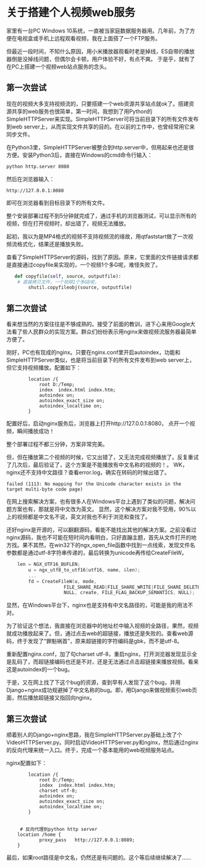 # 关于搭建个人视频web服务

家里有一台PC Windows 10系统，一直被当家庭数据服务器用。几年前，为了方便在电视盒或手机上远程观看视频，我在上面搭了一个FTP服务。

但最近一段时间，不知什么原因，用小米播放器观看时老是掉线，ES自带的播放器倒是没掉线问题，但偶尔会卡顿，用户体验不好，有点不爽。
于是乎，就有了在PC上搭建一个视频web站点服务的念头。

## 第一次尝试

现在的视频大多支持视频流的，只要搭建一个web资源共享站点就ok了。搭建资源共享的web服务也很简单，第一时间，我想到了用Python的SimpleHTTPServer来实现。SimpleHTTPServer可将当前目录下的所有文件发布到web server上，从而实现文件共享的目的。在以前的工作中，也曾经常用它来同步文件。

在Python3里，SimpleHTTPServer被整合到http.server中，但用起来也还是很方便。安装Python3后，直接在Windows的cmd命令行输入：

```bash
python http.server 8080
```
然后在浏览器输入：
```
http://127.0.0.1:8080
```
即可在浏览器看到目标目录下的所有文件。

整个安装部署过程不到5分钟就完成了，通过手机的浏览器测试，可以显示所有的视频，但在打开视频时，却出错了，视频无法播放。

起初，我以为是MP4格式的视频不支持视频流的缘故，用qtfaststart做了一次视频流格式化，结果还是播放失败。

查看了SimpleHTTPServer的源码，找到了原因。原来，它里面的文件链接请求都是直接通过copyfile来实现的，一个视频1个多G呢，难怪失败了。
```python
   def copyfile(self, source, outputfile):
	# 直接拷贝文件，一个视频1个多GB呢，
        shutil.copyfileobj(source, outputfile)
```

## 第二次尝试

看来想当然的方案往往是不够成熟的。接受了前面的教训，进下心来用Google大法看了些人民群众的实现方案。群众们纷纷表示用nginx来做视频流服务器最简单方便了。

刚好，PC也有现成的nginx。只要在nginx.conf里开启autoindex，功能和SimpleHTTPServer类似，也是将当前目录下的所有文件发布到web server上，但它支持视频播放。配置如下：
```nginx
        location /{
            root D:/Temp;
            index  index.html index.htm;
            autoindex on;
            autoindex_exact_size on;
            autoindex_localtime on;
        }
```
配置好后，启动nginx服务后，浏览器上打开http://127.0.0.1:8080， 点开一个视频，瞬间播放成功！

整个部署过程不都三分钟，方案非常完美。


但，但在播放第二个视频的时候，它又出错了，又无法完成视频播放了。反复重试了几次后，最后验证了，这个方案是不能播放有中文名称的视频的！。
WK，nginx还不支持中文路径？查看error.log，确实在转码的时候出错了。
```
failed (1113: No mapping for the Unicode character exists in the target multi-byte code page)
```

在网上搜索解决方案，也有很多人在Windows平台上遇到了类似的问题，解决问题方案也有，那就是将中文改为英文。
显然，这个解决方案对我不受用，90%以上的视频都是中文名不说，英文对我也不利于浏览和查找了。

还好nginx是开源的，可以翻翻源码，看能不能找出其他的解决方案。之前没看过nginx源码，我也不可能在短时间内看明白，只好直蹦主题，首先从文件打开的地方找。果不其然，在win32下的ngx_open_file函数中找到一点线索，发现文件名参数都是通过utf-8字符串传递的，最后转换为unicode再传给CreateFileW。
```c
	len = NGX_UTF16_BUFLEN;
    	u = ngx_utf8_to_utf16(utf16, name, &len);
    	...
    	fd = CreateFileW(u, mode,
                     FILE_SHARE_READ|FILE_SHARE_WRITE|FILE_SHARE_DELETE,
                     NULL, create, FILE_FLAG_BACKUP_SEMANTICS, NULL);
```
显然，在Windows平台下，nginx也是支持有中文名路径的，可能是我的用法不对。

为了验证这个想法，我直接在浏览器中的地址栏中输入视频的全路径，果然，视频就成功播放起来了。但，通过点击web的超链接，播放还是失败的。查看web源码，终于发现了“罪魁祸首”，原来超链接的字符编码是gbk，而不是utf-8。

重新配置nginx.conf，加了句charset utf-8，重启nginx，打开浏览器发现显示全是乱码了，而超链接编码也还是不对，还是无法通过点击超链接来播放视频。看来这是autoindex的一个bug。

于是，又在网上找了下这个bug的资源，查到早有人发现了这个bug，并用Django+nginx成功规避掉了中文名称的bug。即，用Django来做视频索引web页面，然后播放超链接又指回向nginx。


## 第三次尝试

顺着别人的Django+nginx思路，我在SimpleHTTPServer.py基础上改了个VideoHTTPServer.py。同时启动VideoHTTPServer.py和nginx，然后通过nginx的反向代理来统一入口。终于，完成一个基本能用的web视频服务站点。

nginx配置如下：
```nginx
        location /{
            root D:/Temp;
            index  index.html index.htm;
            charset utf-8;
            autoindex on;
            autoindex_exact_size on;
            autoindex_localtime on;
        }

  
 	 # 反向代理到python http server
  	location /home {
      		proxy_pass   http://127.0.0.1:8089;
  	}	
```


最后，如果root路径是中文名，仍然还是有问题的。这个等后续继续解决了……
